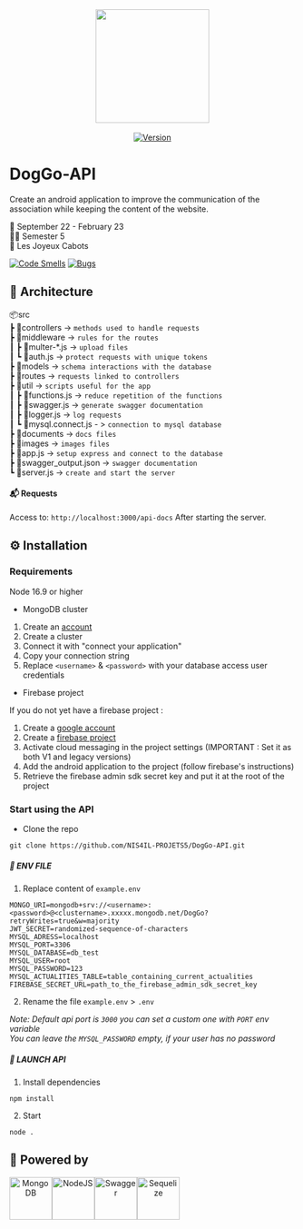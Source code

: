 <div align="center">
<img width="200" src="https://user-images.githubusercontent.com/67436391/193463210-0fce1b15-da7a-406a-8103-9386d08f2bf4.png" align="center">
 <br/>
 <br/>
  <a href="https://github.com/NIS4IL-PROJETS5/DogGo-API/releases" target="_blank">
    <img alt="Version" src="https://img.shields.io/badge/version-1.0.8-blue.svg?cacheSeconds=2592000&style=for-the-badge" />
  </a>
</div>

# DogGo-API

Create an android application to improve the communication of the association while keeping the content of the website.

📅 September 22 - February 23  
🧑‍🎓 Semester 5  
🐶 Les Joyeux Cabots

[![Code Smells](https://sonarcloud.io/api/project_badges/measure?project=NIS4IL-PROJETS5_DogGo-API&metric=code_smells)](https://sonarcloud.io/summary/new_code?id=NIS4IL-PROJETS5_DogGo-API)
[![Bugs](https://sonarcloud.io/api/project_badges/measure?project=NIS4IL-PROJETS5_DogGo-API&metric=bugs)](https://sonarcloud.io/summary/new_code?id=NIS4IL-PROJETS5_DogGo-API)

## 🌳 Architecture

📦src  
┣ 📂controllers -> `methods used to handle requests`    
┣ 📂middleware -> `rules for the routes`    
┃ ┣ 📜multer-\*.js -> `upload files`  
┃ ┗ 📜auth.js -> `protect requests with unique tokens`  
┣ 📂models -> `schema interactions with the database`  
┣ 📂routes -> `requests linked to controllers`  
┣ 📂util -> `scripts useful for the app`  
┃ ┣ 📜functions.js -> `reduce repetition of the functions`  
┃ ┣ 📜swagger.js -> `generate swagger documentation`  
┃ ┣ 📜logger.js -> `log requests`  
┃ ┗ 📜mysql.connect.js - > `connection to mysql database`  
┣ 📂documents -> `docs files`  
┣ 📂images -> `images files`  
┣ 📜app.js -> `setup express and connect to the database`  
┣ 📜swagger_output.json -> `swagger documentation`  
┗ 📜server.js -> `create and start the server`  

#### 📬 Requests

Access to: `http://localhost:3000/api-docs`
After starting the server.

## ⚙️ Installation

### Requirements

Node 16.9 or higher

- MongoDB cluster

1. Create an [account](https://account.mongodb.com/account/login)
2. Create a cluster
3. Connect it with "connect your application"
4. Copy your connection string
5. Replace `<username>` & `<password>` with your database access user credentials

- Firebase project

If you do not yet have a firebase project :
1. Create a [google account](https://developers.google.com/?hl=fr)
2. Create a [firebase project](https://console.firebase.google.com/)
3. Activate cloud messaging in the project settings (IMPORTANT : Set it as both V1 and legacy versions)
4. Add the android application to the project (follow firebase's instructions)
5. Retrieve the firebase admin sdk secret key and put it at the root of the project

### Start using the API

- Clone the repo

```
git clone https://github.com/NIS4IL-PROJETS5/DogGo-API.git
```

##### 🧾 ENV FILE

1. Replace content of `example.env`

```
MONGO_URI=mongodb+srv://<username>:<password>@<clustername>.xxxxx.mongodb.net/DogGo?retryWrites=true&w=majority
JWT_SECRET=randomized-sequence-of-characters
MYSQL_ADRESS=localhost
MYSQL_PORT=3306
MYSQL_DATABASE=db_test
MYSQL_USER=root
MYSQL_PASSWORD=123
MYSQL_ACTUALITIES_TABLE=table_containing_current_actualities
FIREBASE_SECRET_URL=path_to_the_firebase_admin_sdk_secret_key
```

2. Rename the file `example.env` > `.env`

_Note: Default api port is `3000` you can set a custom one with `PORT` env variable_  
_You can leave the `MYSQL_PASSWORD` empty, if your user has no password_

##### 🚀 LAUNCH API

1. Install dependencies

```
npm install
```

2. Start

```
node .
```

## 🦾 Powered by

<div align="center" style="display:flex;">
    <a href="https://www.mongodb.com/" target="_blank">
        <img alt="MongoDB" src="https://user-images.githubusercontent.com/67436391/179426484-d3fb357a-4702-4785-b0e1-7dc443923dab.jpeg" width="75" />
    </a>
    <a href="https://nodejs.org/en/" target="_blank">
        <img alt="NodeJS" src="https://user-images.githubusercontent.com/67436391/193464238-23ca291f-c8a6-40c6-b2bf-48e589487374.png" width="75" />
    </a>
    <a href="https://swagger.io/" target="_blank">
        <img alt="Swagger" src="https://avatars.githubusercontent.com/u/7658037?s=200&v=4" width="75" />
    </a>
    <a href="https://sequelize.org/" target="_blank">
        <img alt="Sequelize" src="https://avatars.githubusercontent.com/u/3591786?s=200&v=4" width="75" />
    </a>
</div>
